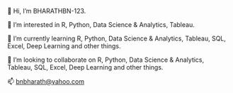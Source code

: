 
:wave: Hi, I’m BHARATHBN-123.

:eyes: I’m interested in R, Python, Data Science & Analytics, Tableau.

:seedling: I’m currently learning R, Python, Data Science & Analytics, Tableau, SQL, Excel, Deep Learning and other things.

:revolving_hearts: I’m looking to collaborate on R, Python, Data Science & Analytics, Tableau, SQL, Excel, Deep Learning and other things.

:mailbox: bnbharath@yahoo.com
